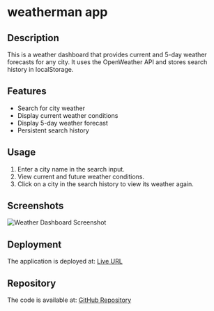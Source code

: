 # weatherman app


## Description
This is a weather dashboard that provides current and 5-day weather forecasts for any city. It uses the OpenWeather API and stores search history in localStorage.

## Features
- Search for city weather
- Display current weather conditions
- Display 5-day weather forecast
- Persistent search history

## Usage
1. Enter a city name in the search input.
2. View current and future weather conditions.
3. Click on a city in the search history to view its weather again.

## Screenshots
![Weather Dashboard Screenshot](screenshot.png)

## Deployment
The application is deployed at: [Live URL](https://yourusername.github.io/weather-dashboard)

## Repository
The code is available at: [GitHub Repository](https://github.com/yourusername/weather-dashboard)

